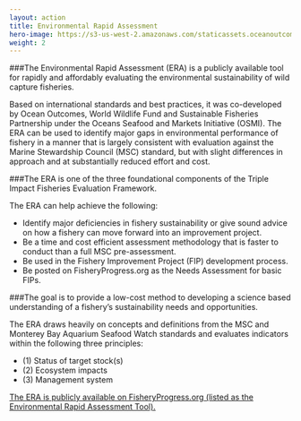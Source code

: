 ```yaml
---
layout: action
title: Environmental Rapid Assessment
hero-image: https://s3-us-west-2.amazonaws.com/staticassets.oceanoutcomes.org/news+and+analysis/hero+images/russia-salmon-hatchery-success-hero.jpg
weight: 2
---
```


###The Environmental Rapid Assessment (ERA) is a publicly available tool for rapidly and affordably evaluating the environmental sustainability of wild capture fisheries.

Based on international standards and best practices, it was co-developed by Ocean Outcomes, World Wildlife Fund and Sustainable Fisheries Partnership under the Oceans Seafood and Markets Initiative (OSMI). The ERA can be used to identify major gaps in environmental performance of fishery in a manner that is largely consistent with evaluation against the Marine Stewardship Council (MSC) standard, but with slight differences in approach and at substantially reduced effort and cost.

###The ERA is one of the three foundational components of the Triple Impact Fisheries Evaluation Framework.

The ERA can help achieve the following:

  * Identify major deficiencies in fishery sustainability or give sound advice on how a fishery can move forward into an improvement project.  
  * Be a time and cost efficient assessment methodology that is faster to conduct than a full MSC pre-assessment.  
  * Be used in the Fishery Improvement Project (FIP) development process.  
  * Be posted on FisheryProgress.org as the Needs Assessment for basic FIPs.  

###The goal is to provide a low-cost method to developing a science based understanding of a fishery’s sustainability needs and opportunities.

The ERA draws heavily on concepts and definitions from the MSC and Monterey Bay Aquarium Seafood Watch standards and evaluates indicators within the following three principles:

  * (1) Status of target stock(s)  
  * (2) Ecosystem impacts  
  * (3) Management system  

<a href="https://fisheryprogress.org/resources/launching-fip" target="_blank">The ERA is publicly available on FisheryProgress.org (listed as the Environmental Rapid Assessment Tool).</a>
